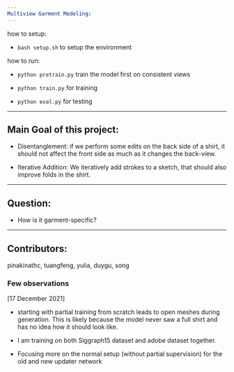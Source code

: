 ```yaml
---
Multiview Garment Modeling:
---
```


how to setup:

- `bash setup.sh` to setup the environment

how to run:

- `python pretrain.py` train the model first on consistent views

- `python train.py` for training

- `python eval.py` for testing

---
Main Goal of this project:
---

- Disentanglement: if we perform some edits on the back side of a shirt, it should not affect the front side as much as it changes the back-view.

- Iterative Addition: We iteratively add strokes to a sketch, that should also improve folds in the shirt.

---
Question:
---

- How is it garment-specific?

---
Contributors:
---

pinakinathc, tuangfeng, yulia, duygu, song

### Few observations

[17 December 2021]

* starting with partial training from scratch leads to open meshes during generation. This is likely because the model never saw a full shirt and has no idea how it should look like.

* I am training on both Siggraph15 dataset and adobe dataset together.

* Focusing more on the normal setup (without partial supervision) for the old and new updater network